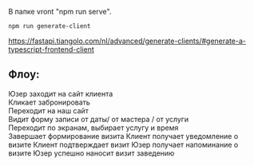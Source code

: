 В папке vront  "npm run serve".


`npm run generate-client`

https://fastapi.tiangolo.com/nl/advanced/generate-clients/#generate-a-typescript-frontend-client

## Флоу:  
Юзер заходит на сайт клиента  
Кликает забронировать  
Переходит на наш сайт  
Видит форму записи от даты/ от мастера / от услуги  
Переходит по экранам, выбирает услугу и время  
Завершает формирование визита
Клиент получает уведомление о визите
Клиент подтверждает визит
Юзер получает напоминание о визите
Юзер успешно наносит визит заведению